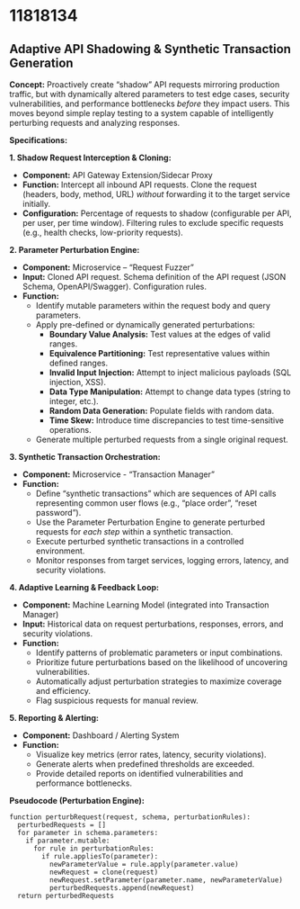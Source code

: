 # 11818134

## Adaptive API Shadowing & Synthetic Transaction Generation

**Concept:** Proactively create “shadow” API requests mirroring production traffic, but with dynamically altered parameters to test edge cases, security vulnerabilities, and performance bottlenecks *before* they impact users. This moves beyond simple replay testing to a system capable of intelligently perturbing requests and analyzing responses.

**Specifications:**

**1. Shadow Request Interception & Cloning:**

*   **Component:** API Gateway Extension/Sidecar Proxy
*   **Function:** Intercept all inbound API requests. Clone the request (headers, body, method, URL) *without* forwarding it to the target service initially.
*   **Configuration:**  Percentage of requests to shadow (configurable per API, per user, per time window).  Filtering rules to exclude specific requests (e.g., health checks, low-priority requests).

**2.  Parameter Perturbation Engine:**

*   **Component:**  Microservice – “Request Fuzzer”
*   **Input:** Cloned API request.  Schema definition of the API request (JSON Schema, OpenAPI/Swagger). Configuration rules.
*   **Function:** 
    *   Identify mutable parameters within the request body and query parameters.
    *   Apply pre-defined or dynamically generated perturbations:
        *   **Boundary Value Analysis:** Test values at the edges of valid ranges.
        *   **Equivalence Partitioning:** Test representative values within defined ranges.
        *   **Invalid Input Injection:** Attempt to inject malicious payloads (SQL injection, XSS).
        *   **Data Type Manipulation:**  Attempt to change data types (string to integer, etc.).
        *   **Random Data Generation:** Populate fields with random data.
        *   **Time Skew:** Introduce time discrepancies to test time-sensitive operations.
    *   Generate multiple perturbed requests from a single original request.

**3. Synthetic Transaction Orchestration:**

*   **Component:** Microservice - “Transaction Manager”
*   **Function:**
    *   Define “synthetic transactions” which are sequences of API calls representing common user flows (e.g., “place order”, “reset password”).
    *   Use the Parameter Perturbation Engine to generate perturbed requests for *each step* within a synthetic transaction.
    *   Execute perturbed synthetic transactions in a controlled environment.
    *   Monitor responses from target services, logging errors, latency, and security violations.

**4.  Adaptive Learning & Feedback Loop:**

*   **Component:** Machine Learning Model (integrated into Transaction Manager)
*   **Input:** Historical data on request perturbations, responses, errors, and security violations.
*   **Function:**
    *   Identify patterns of problematic parameters or input combinations.
    *   Prioritize future perturbations based on the likelihood of uncovering vulnerabilities.
    *   Automatically adjust perturbation strategies to maximize coverage and efficiency.
    *   Flag suspicious requests for manual review.

**5. Reporting & Alerting:**

*   **Component:** Dashboard / Alerting System
*   **Function:**
    *   Visualize key metrics (error rates, latency, security violations).
    *   Generate alerts when predefined thresholds are exceeded.
    *   Provide detailed reports on identified vulnerabilities and performance bottlenecks.



**Pseudocode (Perturbation Engine):**

```
function perturbRequest(request, schema, perturbationRules):
  perturbedRequests = []
  for parameter in schema.parameters:
    if parameter.mutable:
      for rule in perturbationRules:
        if rule.appliesTo(parameter):
          newParameterValue = rule.apply(parameter.value)
          newRequest = clone(request)
          newRequest.setParameter(parameter.name, newParameterValue)
          perturbedRequests.append(newRequest)
  return perturbedRequests
```